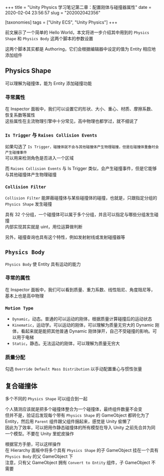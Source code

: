 +++
title = "Unity Physics 学习笔记第二章：配置刚体与碰撞器属性"
date = 2020-02-04 23:56:57
slug = "202002042356"

[taxonomies]
tags = ["Unity ECS", "Unity Physics"]
+++

前文展示了一个简单的 Hello World，本文将进一步介绍其中用到的 `Physics Shape` 和 `Physics Body` 这两个脚本的参数设置

<!-- more -->

这两个脚本其实都是 Authoring，它们会根据编辑器中设定的值为 Entity 相应地添加组件

## Physics Shape

可以理解为碰撞体，能为 Entity 添加碰撞功能

### 寻常属性

在 Inspector 面板中，我们可以设置它的形状、大小、重心、材质、摩擦系数、恢复系数等属性<br>
这些属性在主流物理引擎中十分常见，高中物理也都学过，就不细说了

### `Is Trigger` 与 `Raises Collision Events`<br>

如果勾选了 `Is Trigger，碰撞体就不会与其他碰撞体产生物理碰撞，但是在碰撞体重叠时会产生碰撞事件`<br>
可以用来检测角色是否进入一个区域<br>

而 `Raises Collision Events` 与 Is Trigger 类似，会产生碰撞事件，但是它能够与其他碰撞体产生物理碰撞

### `Collision Filter`

`Collision Filter` 能屏蔽碰撞体与某些碰撞体的碰撞，也就是，只跟指定分组的 `Physics Shape` 发生碰撞<br>

具有 32 个分组，一个碰撞体可以属于多个分组，并且可以指定与哪些分组发生碰撞<br>
内部实现其实就是 uint，用位运算做判断<br>

另外，碰撞查询也具有这个特性，例如发射射线或发射碰撞器等

## `Physics Body`

`Physics Body` 使 Entity 具有运动的能力

### 寻常的属性

在 Inspector 面板中，我们可以看到质量、重力系数、线性阻尼、角度阻尼等，基本上也是高中物理

### `Motion Type`

- `Dynamic`，动态。普通的可以运动的刚体，根据质量计算碰撞后的运动状态
- `Kinematic`，运动学。可以运动的刚体，可以理解为质量无穷大的 Dynamic 刚体，看起来就是能把其他普通 Dynamic 刚体弹开，自己不受碰撞的影响。可以用于电梯
- `Static`，静态。无法运动的刚体，可以理解为质量无穷大

### 质量分配

勾选 `Override Default Mass Distribution` 以手动配置重心与惯性张量

## 复合碰撞体

多个不同的 `Physics Shape` 可以组合到一起

个人猜测应该就是把多个碰撞体整合为一个碰撞体，最终组件数量不会变<br>
但并不是，验证后发现每个带有 `Physics Shape` 的 GameObject 都转化为了 Entity，然后用 `Parent` 组件跟父组件捆起来，感觉是 Unity 偷懒了<br>
因此为了效率，可以把用作静态碰撞体的所有模型在导入 Unity 之前先合并为同一个模型。不要在 Unity 里蛇皮操作

根据官方手册，可以这样操作<br>
在 Hierarchy 面板中将多个具有 `Physics Shape` 的子 GameObject 挂在一个具有 `Physics Body` 的父 GameObject 下<br>
注意，只有父 GameObject 拥有 `Convert to Entity` 组件，子 GameObject 不需要
